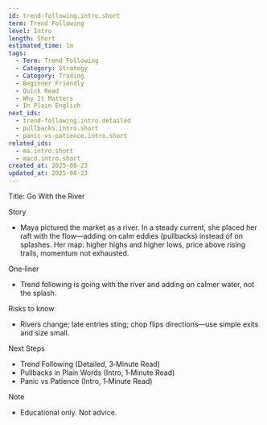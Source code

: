 ```yaml
---
id: trend-following.intro.short
term: Trend Following
level: Intro
length: Short
estimated_time: 1m
tags:
  - Term: Trend Following
  - Category: Strategy
  - Category: Trading
  - Beginner Friendly
  - Quick Read
  - Why It Matters
  - In Plain English
next_ids:
  - trend-following.intro.detailed
  - pullbacks.intro.short
  - panic-vs-patience.intro.short
related_ids:
  - ma.intro.short
  - macd.intro.short
created_at: 2025-08-23
updated_at: 2025-08-23
---
```


Title: Go With the River

Story
- Maya pictured the market as a river. In a steady current, she placed her raft with the flow—adding on calm eddies (pullbacks) instead of on splashes. Her map: higher highs and higher lows, price above rising trails, momentum not exhausted.

One‑liner
- Trend following is going with the river and adding on calmer water, not the splash.

Risks to know
- Rivers change; late entries sting; chop flips directions—use simple exits and size small.

Next Steps
- Trend Following (Detailed, 3‑Minute Read)
- Pullbacks in Plain Words (Intro, 1‑Minute Read)
- Panic vs Patience (Intro, 1‑Minute Read)

Note
- Educational only. Not advice.

